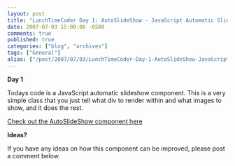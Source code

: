 ```yaml
---
layout: post
title: "LunchTimeCoder Day 1: AutoSlideShow - JavaScript Automatic SlideShow Class"
date: 2007-07-03 15:00:00 -0500
comments: true
published: true
categories: ["blog", "archives"]
tags: ["General"]
alias: ["/post/2007/07/03/LunchTimeCoder-Day-1-AutoSlideShow-JavaScript-Automatic-SlideShow-Class", "/post/2007/07/03/lunchtimecoder-day-1-autoslideshow-javascript-automatic-slideshow-class"]
---
```

<!-- more -->
<P><STRONG>Day 1</STRONG></P>
<P>Todays code is a JavaScript automatic slideshow component. This is a very simple class that you just tell what div to render within and what images to show, and it does the rest.</P>
<P><A href="/download/lunchtimecoder/javascript/autoslideshow/">Check out the AutoSlideShow component here</A></P>
<P><STRONG>Ideas?</STRONG></P>
<P>If you have any ideas on how this component can be improved, please post a comment below.</P>
